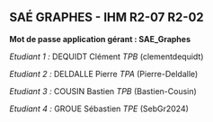 ## SAÉ GRAPHES - IHM R2-07 R2-02

**Mot de passe application gérant : SAE_Graphes**

*Etudiant 1 :* DEQUIDT Clément *TPB* (clementdequidt)

*Etudiant 2 :* DELDALLE Pierre *TPA* (Pierre-Deldalle)

*Etudiant 3 :* COUSIN Bastien *TPB* (Bastien-Cousin)

*Etudiant 4 :* GROUE Sébastien *TPE* (SebGr2024)


